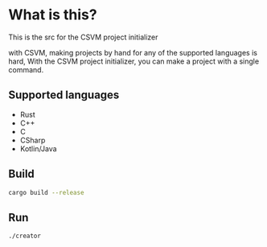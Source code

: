 # What is this?

This is the src for the CSVM project initializer

with CSVM, making projects by hand for any of the supported languages is hard, With the CSVM project initializer, you can make a project with a single command.

## Supported languages

- Rust
- C++
- C
- CSharp
- Kotlin/Java

## Build

```sh
cargo build --release
```

## Run

```sh
./creator
```
